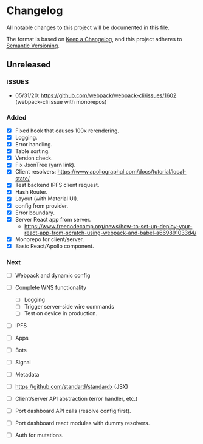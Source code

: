# Changelog

All notable changes to this project will be documented in this file.

The format is based on [Keep a Changelog](https://keepachangelog.com/en/1.0.0/),
and this project adheres to [Semantic Versioning](https://semver.org/spec/v2.0.0.html).

## Unreleased

### ISSUES
- 05/31/20: https://github.com/webpack/webpack-cli/issues/1602 (webpack-cli issue with monorepos)

### Added

- [x] Fixed hook that causes 100x rerendering.
- [x] Logging.
- [x] Error handling.
- [x] Table sorting.
- [x] Version check.
- [x] Fix JsonTree (yarn link).
- [x] Client resolvers: https://www.apollographql.com/docs/tutorial/local-state/
- [x] Test backend IPFS client request.
- [x] Hash Router.
- [x] Layout (with Material UI).
- [x] config from provider.
- [x] Error boundary.
- [x] Server React app from server.
    - https://www.freecodecamp.org/news/how-to-set-up-deploy-your-react-app-from-scratch-using-webpack-and-babel-a669891033d4/
- [x] Monorepo for client/server.
- [x] Basic React/Apollo component.

### Next

- [ ] Webpack and dynamic config 
- [ ] Complete WNS functionality
    - [ ] Logging
    - [ ] Trigger server-side wire commands
    - [ ] Test on device in production.
- [ ] IPFS
- [ ] Apps
- [ ] Bots
- [ ] Signal
- [ ] Metadata

- [ ] https://github.com/standard/standardx (JSX)
- [ ] Client/server API abstraction (error handler, etc.)
- [ ] Port dashboard API calls (resolve config first).
- [ ] Port dashboard react modules with dummy resolvers.
- [ ] Auth for mutations.

